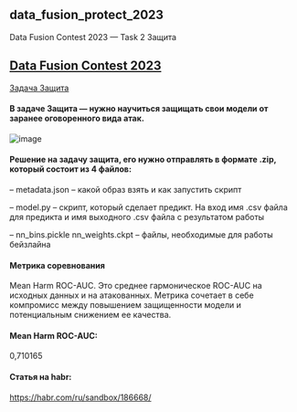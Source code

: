 ## data_fusion_protect_2023
Data Fusion Contest 2023 — Task 2 Защита


## [Data Fusion Contest 2023](https://ods.ai/tracks/data-fusion-2023-competitions)

[Задача Защита](https://ods.ai/tracks/data-fusion-2023-competitions/competitions/data-fusion2023-defence)

#### В задаче Защита — нужно научиться защищать свои модели от заранее оговоренного вида атак.

![image](https://user-images.githubusercontent.com/61515881/221497419-3a764ef3-2e41-4161-af00-50f07b900d62.png)

#### Решение на задачу защита, его нужно отправлять в формате .zip, который состоит из 4 файлов:

– metadata.json – какой образ взять и как запустить скрипт 

– model.py – скрипт, который сделает предикт. На вход имя .csv файла для предикта и имя выходного .csv файла с результатом работы 

– nn_bins.pickle nn_weights.ckpt – файлы, необходимые для работы бейзлайна

#### Метрика соревнования
Mean Harm ROC-AUC. Это среднее гармоническое ROC-AUC на исходных данных и на атакованных. Метрика сочетает в себе компромисс между повышением защищенности модели и потенциальным снижением ее качества. 

#### Mean Harm ROC-AUC: 
0,710165


#### Статья на habr:
https://habr.com/ru/sandbox/186668/
